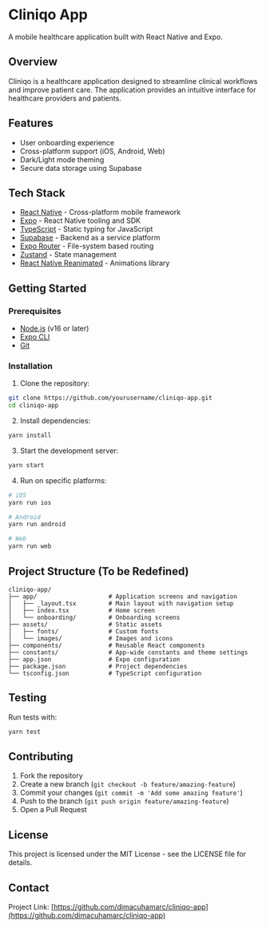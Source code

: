 # Cliniqo App

A mobile healthcare application built with React Native and Expo.

## Overview

Cliniqo is a healthcare application designed to streamline clinical workflows and improve patient care. The application provides an intuitive interface for healthcare providers and patients.

## Features

- User onboarding experience
- Cross-platform support (iOS, Android, Web)
- Dark/Light mode theming
- Secure data storage using Supabase

## Tech Stack

- [React Native](https://reactnative.dev/) - Cross-platform mobile framework
- [Expo](https://expo.dev/) - React Native tooling and SDK
- [TypeScript](https://www.typescriptlang.org/) - Static typing for JavaScript
- [Supabase](https://supabase.com/) - Backend as a service platform
- [Expo Router](https://docs.expo.dev/router/introduction/) - File-system based routing
- [Zustand](https://github.com/pmndrs/zustand) - State management
- [React Native Reanimated](https://docs.swmansion.com/react-native-reanimated/) - Animations library

## Getting Started

### Prerequisites

- [Node.js](https://nodejs.org/) (v16 or later)
- [Expo CLI](https://docs.expo.dev/get-started/installation/)
- [Git](https://git-scm.com/)

### Installation

1. Clone the repository:
```bash
git clone https://github.com/yourusername/cliniqo-app.git
cd cliniqo-app
```

2. Install dependencies:
```bash
yarn install
```

3. Start the development server:
```bash
yarn start
```

4. Run on specific platforms:
```bash
# iOS
yarn run ios

# Android
yarn run android

# Web
yarn run web
```

## Project Structure (To be Redefined)

```
cliniqo-app/
├── app/                    # Application screens and navigation
│   ├── _layout.tsx         # Main layout with navigation setup
│   ├── index.tsx           # Home screen
│   └── onboarding/         # Onboarding screens
├── assets/                 # Static assets
│   ├── fonts/              # Custom fonts
│   └── images/             # Images and icons
├── components/             # Reusable React components
├── constants/              # App-wide constants and theme settings
├── app.json                # Expo configuration
├── package.json            # Project dependencies
└── tsconfig.json           # TypeScript configuration
```

## Testing

Run tests with:
```bash
yarn test
```

## Contributing

1. Fork the repository
2. Create a new branch (`git checkout -b feature/amazing-feature`)
3. Commit your changes (`git commit -m 'Add some amazing feature'`)
4. Push to the branch (`git push origin feature/amazing-feature`)
5. Open a Pull Request

## License

This project is licensed under the MIT License - see the LICENSE file for details.

## Contact

Project Link: [https://github.com/dimacuhamarc/cliniqo-app](https://github.com/dimacuhamarc/cliniqo-app)